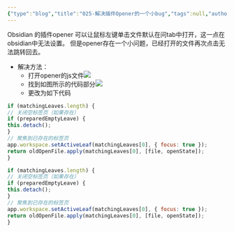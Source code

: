 ```yaml
---
{"type":"blog","title":"025-解决插件Opener的一个小bug","tags":null,"author":"codertoro","establish":"2025-04-11","update":"2025-04-11","dg-publish":true,"permalink":"/Blog/025-解决插件Opener的一个小bug/","dgPassFrontmatter":true,"created":"2025-04-11T16:00:28.818+08:00","updated":"2025-04-11T16:09:39.427+08:00"}
---
```


Obsidian 的插件opener 可以让鼠标左键单击文件默认在问tab中打开，这一点在obsidian中无法设置。
但是opener存在一个小问题，已经打开的文件再次点击无法跳转回去。
- 解决方法：
	- 打开opener的js文件![](https://img.codertoro.top/Bucket/Blog/20250411160444688.png)
	- 找到如图所示的代码部分![](https://img.codertoro.top/Bucket/Blog/20250411160745960.png)
	- 更改为如下代码
<div class="transclusion internal-embed is-loaded"><div class="markdown-embed">




```js
if (matchingLeaves.length) {
// 关闭空标签页（如果存在）
if (preparedEmptyLeave) {
this.detach();
}
// 聚焦到已存在的标签页
app.workspace.setActiveLeaf(matchingLeaves[0], { focus: true });
return oldOpenFile.apply(matchingLeaves[0], [file, openState]);
}
```

</div></div>

```js
if (matchingLeaves.length) {
// 关闭空标签页（如果存在）
if (preparedEmptyLeave) {
this.detach();
}
// 聚焦到已存在的标签页
app.workspace.setActiveLeaf(matchingLeaves[0], { focus: true });
return oldOpenFile.apply(matchingLeaves[0], [file, openState]);
}
```
